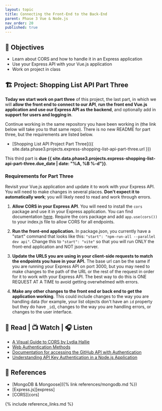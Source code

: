 ```yaml
---
layout: topic
title: Connecting the Front-End to the Back-End
parent: Phase 3 Vue & Node.js
nav_order: 20
published: true
---
```


## 🎯 Objectives

- Learn about CORS and how to handle it in an Express application
- Use your Express API with your Vue.js application
- Work on project in class

## 🏗️ Project: Shopping List API Part Three

**Today we start work on part three** of this project, the last part, in which we will **allow the front end to connect to our API**, **run the front end Vue.js application and use our Express API as the backend**, and optionally add in **support for users and logging in**.

Continue working in the same repository you have been working in (the link below will take you to that same repo). There is no new README for part three, but the requirements are listed below.

- [Shopping List API Project Part Three]({{ site.data.phase3.projects.express-shopping-list-api-part-three.url }})

This third part is **due {{ site.data.phase3.projects.express-shopping-list-api-part-three.due_date | date: "%A, %B %-d"}}**.

### Requirements for Part Three

Revisit your Vue.js application and update it to work with your Express API. You will need to make changes in several places. **Don't expect it to automatically work**; you will likely need to read and work through errors.

1. **Allow CORS in your Express API**. You will need to install the `cors` package and use it in your Express application. You can find documentation [here](https://expressjs.com/en/resources/middleware/cors.html). Require the cors package and add `app.use(cors())` to your index.js file to allow CORS for all endpoints.
  
2. **Run the front-end application.** In package.json, you currently have a "start" command that looks like this: `"start": "npm-run-all --parallel dev api"`. Change this to `"start": "vite"` so that you will run ONLY the front-end application and NOT json-server.

3. **Update the URLS you are using in your client-side requests to match the endpoints you have in your API.** The base url can be the same if you are running your Express API on port 3000, but you may need to make changes to the path of the URL or the rest of the request in order for it to work with your Express API. The best way to do this is ONE REQUEST AT A TIME to avoid getting overwhelmed with errors.

4. **Make any other changes to the front end or back end to get the application working**. This could include changes to the way you are handling data (for example, your list objects don't have an `id` property but they do have `_id`), changes to the way you are handling errors, or changes to the user interface.

## 📖 Read | 📺 Watch | 🎧 Listen

- [A Visual Guide to CORS by Lydia Hallie](https://dev.to/lydiahallie/cs-visualized-cors-5b8h)
- [Web Authentication Methods](https://testdriven.io/blog/web-authentication-methods/)
- [Documentation for accessing the GitHub API with Authentication](https://docs.github.com/en/rest/authentication/authenticating-to-the-rest-api?apiVersion=2022-11-28)
- [Understanding API Key Authentication in a Node.js Application](https://blog.logrocket.com/understanding-api-key-authentication-node-js/)

## 🔖 References

- [MongoDB & Mongoose]({% link references/mongodb.md %})
- [Express.js][express]
- [CORS][cors]

{% include reference_links.md %}
